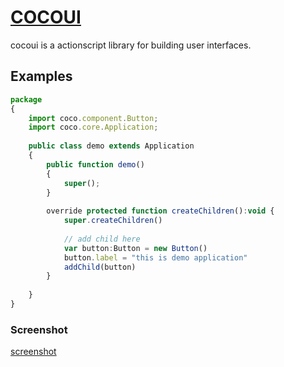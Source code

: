 # [COCOUI](http://hefeixiaomu.com/)

cocoui is a actionscript library for building user interfaces.

## Examples

```jsx
package
{
	import coco.component.Button;
	import coco.core.Application;
	
	public class demo extends Application
	{
		public function demo()
		{
			super();
		}
		
		override protected function createChildren():void {
			super.createChildren()
				
			// add child here
			var button:Button = new Button()
			button.label = "this is demo application"
			addChild(button)
		}
		
	}
}
```

### Screenshot

[screenshot](https://raw.githubusercontent.com/wosxieez/cocoui/master/screenshot/screen1.jpg)

